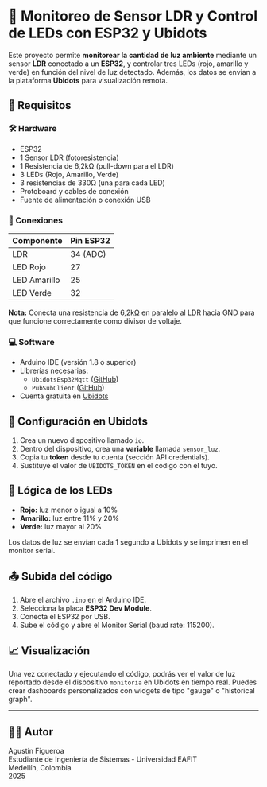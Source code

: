 # 📡 Monitoreo de Sensor LDR y Control de LEDs con ESP32 y Ubidots

Este proyecto permite **monitorear la cantidad de luz ambiente** mediante un sensor **LDR** conectado a un **ESP32**, y controlar tres LEDs (rojo, amarillo y verde) en función del nivel de luz detectado. Además, los datos se envían a la plataforma **Ubidots** para visualización remota.

## 🔧 Requisitos

### 🛠️ Hardware
- ESP32
- 1 Sensor LDR (fotoresistencia)
- 1 Resistencia de 6,2kΩ (pull-down para el LDR)
- 3 LEDs (Rojo, Amarillo, Verde)
- 3 resistencias de 330Ω (una para cada LED)
- Protoboard y cables de conexión
- Fuente de alimentación o conexión USB

### 🧠 Conexiones
| Componente | Pin ESP32 |
|------------|-----------|
| LDR        | 34 (ADC)  |
| LED Rojo   | 27        |
| LED Amarillo | 25      |
| LED Verde  | 32        |

**Nota:** Conecta una resistencia de 6,2kΩ en paralelo al LDR hacia GND para que funcione correctamente como divisor de voltaje.

### 💻 Software
- Arduino IDE (versión 1.8 o superior)
- Librerías necesarias:
  - `UbidotsEsp32Mqtt` ([GitHub](https://github.com/ubidots/esp32-mqtt/archive/refs/heads/main.zip))
  - `PubSubClient`     ([GitHub](https://github.com/knolleary/pubsubclient))
- Cuenta gratuita en [Ubidots](https://industrial.ubidots.com/)

## 🔌 Configuración en Ubidots

1. Crea un nuevo dispositivo llamado `io`.
2. Dentro del dispositivo, crea una **variable** llamada `sensor_luz`.
3. Copia tu **token** desde tu cuenta (sección API credentials).
4. Sustituye el valor de `UBIDOTS_TOKEN` en el código con el tuyo.

## 🚦 Lógica de los LEDs

- **Rojo:** luz menor o igual a 10%
- **Amarillo:** luz entre 11% y 20%
- **Verde:** luz mayor al 20%

Los datos de luz se envían cada 1 segundo a Ubidots y se imprimen en el monitor serial.

## 📤 Subida del código

1. Abre el archivo `.ino` en el Arduino IDE.
2. Selecciona la placa **ESP32 Dev Module**.
3. Conecta el ESP32 por USB.
4. Sube el código y abre el Monitor Serial (baud rate: 115200).

## 📈 Visualización

Una vez conectado y ejecutando el código, podrás ver el valor de luz reportado desde el dispositivo `monitoria` en Ubidots en tiempo real. Puedes crear dashboards personalizados con widgets de tipo "gauge" o "historical graph".

---

## 👨‍💻 Autor

Agustín Figueroa  
Estudiante de Ingeniería de Sistemas - Universidad EAFIT  
Medellín, Colombia  
2025

